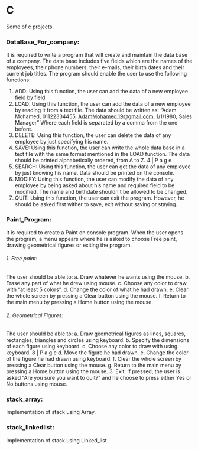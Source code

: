 # C
Some of c projects.


### DataBase_For_company:
It is required to write a program that will create and maintain the data base of a company.
The data base includes five fields which are the names of the employees, their phone numbers, their e-mails, their birth dates and their current job titles.
The program should enable the user to use the following functions:
1. ADD: Using this function, the user can add the data of a new employee field by field.
2. LOAD: Using this function, the user can add the data of a new employee by reading it from a text file. The data should be written as: “Adam Mohamed, 01122334455, AdamMohamed.19@gmail.com, 1/1/1980, Sales Manager” Where each field is separated by a comma from the one before.
3. DELETE: Using this function, the user can delete the data of any employee by just specifying his name.
4. SAVE: Using this function, the user can write the whole data base in a text file with the same format mentioned in the LOAD function. The data should be printed alphabetically ordered, from A to Z.
4 | P a g e
5. SEARCH: Using this function, the user can get the data of any employee by just knowing his name. Data should be printed on the console.
6. MODIFY: Using this function, the user can modify the data of any employee by being asked about his name and required field to be modified. The name and birthdate shouldn’t be allowed to be changed.
7. QUIT: Using this function, the user can exit the program. However, he should be asked first wither to save, exit without saving or staying.



### Paint_Program:
It is required to create a Paint on console program. When the user opens the program, a menu appears where he is asked to choose Free paint, drawing geometrical figures or exiting the program.
###### 1. Free paint:
The user should be able to:
a. Draw whatever he wants using the mouse.
b. Erase any part of what he drew using mouse.
c. Choose any color to draw with “at least 5 colors”.
d. Change the color of what he had drawn.
e. Clear the whole screen by pressing a Clear button using the mouse.
f. Return to the main menu by pressing a Home button using the mouse.
###### 2. Geometrical Figures:
The user should be able to:
a. Draw geometrical figures as lines, squares, rectangles, triangles and circles using keyboard.
b. Specify the dimensions of each figure using keyboard.
c. Choose any color to draw with using keyboard.
8 | P a g e
d. Move the figure he had drawn.
e. Change the color of the figure he had drawn using keyboard.
f. Clear the whole screen by pressing a Clear button using the mouse.
g. Return to the main menu by pressing a Home button using the mouse.
3. Exit:
If pressed, the user is asked “Are you sure you want to quit?” and he choose to press either Yes or No buttons using mouse.



### stack_array:
 Implementation of stack using Array.



### stack_linkedlist:
 Implementation of stack using Linked_list
